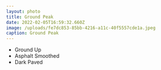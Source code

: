 ```yaml
---
layout: photo
title: Ground Peak
date: 2022-02-05T16:59:32.660Z
image: /uploads/fe7dc853-85bb-4216-a11c-40f5557cde1a.jpeg
caption: Ground Peak
---
```

* Ground Up
* Asphalt Smoothed
* Dark Paved